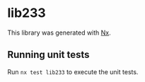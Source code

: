 # lib233

This library was generated with [Nx](https://nx.dev).

## Running unit tests

Run `nx test lib233` to execute the unit tests.
